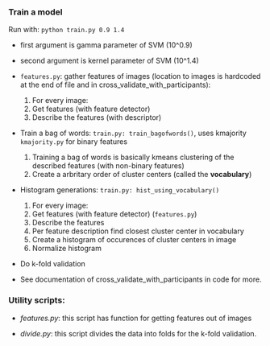 ### Train a model

Run with: ```python train.py 0.9 1.4```

- first argument is gamma parameter of SVM (10^0.9)
- second argument is kernel parameter of SVM (10^1.4)
		
- ```features.py```: gather features of images (location to images is hardcoded at the end of file and in cross_validate_with_participants): 
	1. For every image: 
	2. Get features (with feature detector)
	3. Describe the features (with descriptor)
- Train a bag of words: ```train.py: train_bagofwords()```, uses kmajority ```kmajority.py``` for binary features
	1. Training a bag of words is basically kmeans clustering of the described features (with non-binary features)
	2. Create a arbritary order of cluster centers (called the **vocabulary**)
- Histogram generations: ```train.py: hist_using_vocabulary()```
	1. For every image:
	2. Get features (with feature detector) (```features.py```)
	3. Describe the features
	4. Per feature description find closest cluster center in vocabulary
	5. Create a histogram of occurences of cluster centers in image
	6. Normalize histogram
- Do k-fold validation

- See documentation of cross_validate_with_participants in code for more.

### Utility scripts:

- *features.py*: this script has function for getting features out of images

- *divide.py*: this script divides the data into folds for the k-fold validation. 
